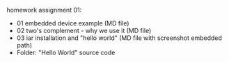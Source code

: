 homework assignment 01:
* 01 embedded device example (MD file)
* 02 two's complement - why we use it (MD file)
* 03 iar installation and "hello world" (MD file with screenshot embedded path)
* Folder: "Hello World" source code 
